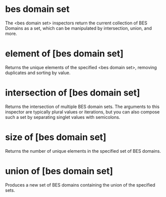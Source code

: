 # bes domain set

The &lt;bes domain set&gt; inspectors return the current collection of BES Domains as a set, which can be manipulated by intersection, union, and more.

# element of [bes domain set]

Returns the unique elements of the specified &lt;bes domain set&gt;, removing duplicates and sorting by value.

# intersection of [bes domain set]

Returns the intersection of multiple BES domain sets. The arguments to this inspector are typically plural values or iterations, but you can also compose such a set by separating singlet values with semicolons.

# size of [bes domain set]

Returns the number of unique elements in the specified set of BES domains.

# union of [bes domain set]

Produces a new set of BES domains containing the union of the specified sets.

